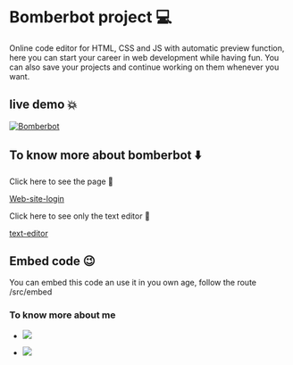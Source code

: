# Bomberbot project :computer:

Online code editor for HTML, CSS and JS with automatic preview function, here you can start your career in web development while having fun. You can also save your projects and continue working on them whenever you want.

## live demo :boom:

[![Bomberbot](http://img.youtube.com/vi/7LnMswlAfwg/0.jpg)](https://www.youtube.com/watch?app=desktop&v=7LnMswlAfwg "bomberbot")

## To know more about bomberbot :arrow_down:

Click here to see the page :checkered_flag:

[Web-site-login](https://bomberbot-project-frontend.vercel.app/"code-skills")

Click here to see only the text editor :rocket:

[text-editor](https://bomberbot-project-frontend.vercel.app/TextEditor/"code-skills")

## Embed code :wink:

You can embed this code an use it in you own age, follow the route /src/embed

### To know more about me

- <a href="https://twitter.com/NaranjoSteffany"><img src="https://img.shields.io/badge/Twitter-1DA1F2?style=for-the-badge&logo=twitter&logoColor=white"/></a>

- <a href="https://www.linkedin.com/in/steffany-naranjo-vargas"><img src="https://img.shields.io/badge/LinkedIn-0077B5?style=for-the-badge&logo=linkedin&logoColor=white"/></a>
